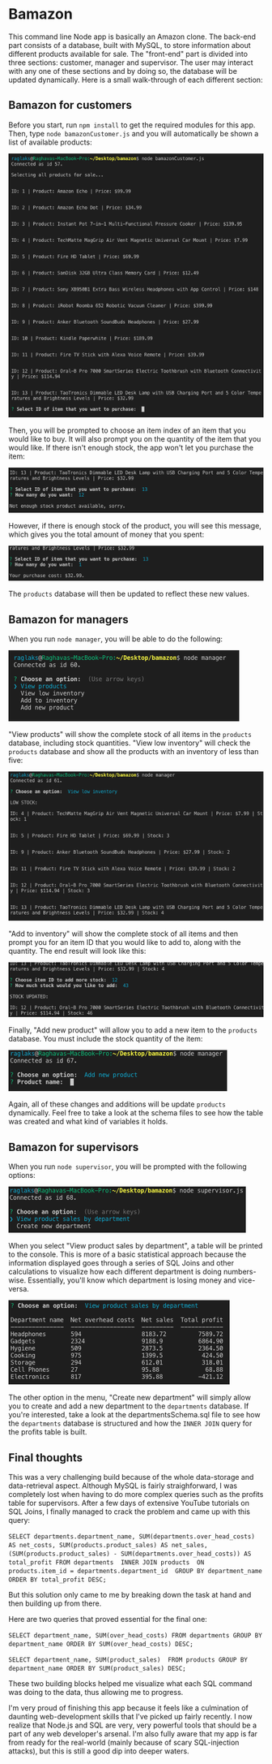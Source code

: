 # Bamazon

This command line Node app is basically an Amazon clone. The back-end part consists of a database, built with MySQL, to store information about different products available for sale. The "front-end" part is divided into three sections: customer, manager and supervisor. The user may interact with any one of these sections and by doing so, the database will be updated dynamically. Here is a small walk-through of each different section:


## Bamazon for customers

Before you start, run `npm install` to get the required modules for this app. Then, type `node bamazonCustomer.js` and you will automatically be shown a list of available products:

![Customer_1](images/c1.png)

Then, you will be prompted to choose an item index of an item that you would like to buy. It will also prompt you on the quantity of the item that you would like. If there isn't enough stock, the app won't let you purchase the item:

![Customer_no](images/c_no.png)

However, if there is enough stock of the product, you will see this message, which gives you the total amount of money that you spent:

![Customer_yes](images/c_yes.png)

The `products` database will then be updated to reflect these new values.


## Bamazon for managers

When you run `node manager`, you will be able to do the following:

![manager_menu](images/m_menu.png)

"View products" will show the complete stock of all items in the `products` database, including stock quantities. "View low inventory" will check the `products` database and show all the products with an inventory of less than five: 

![manager_low](images/m_low.png)

"Add to inventory" will show the complete stock of all items and then prompt you for an item ID that you would like to add to, along with the quantity. The end result will look like this:

![manager_addmore](images/m_add.png)

Finally, "Add new product" will allow you to add a new item to the `products` database. You must include the stock quantity of the item:

![manager_new](images/m_new.png)

Again, all of these changes and additions will be update `products` dynamically. Feel free to take a look at the schema files to see how the table was created and what kind of variables it holds.


## Bamazon for supervisors

When you run `node supervisor`, you will be prompted with the following options:

![supervisor_menu](images/s_menu.png)

When you select "View product sales by department", a table will be printed to the console. This is more of a basic statistical approach because the information displayed goes through a series of SQL Joins and other calculations to visualize how each different department is doing numbers-wise. Essentially, you'll know which department is losing money and vice-versa.

![supervisor_table](images/s_table.png)

The other option in the menu, "Create new department" will simply allow you to create and add a new department to the `departments` database. If you're interested, take a look at the departmentsSchema.sql file to see how the `departments` database is structured and how the `INNER JOIN` query for the profits table is built.


## Final thoughts

This was a very challenging build because of the whole data-storage and data-retrieval aspect. Although MySQL is fairly straighforward, I was completely lost when having to do more complex queries such as the profits table for supervisors. After a few days of extensive YouTube tutorials on SQL Joins, I finally managed to crack the problem and came up with this query:

`SELECT departments.department_name, SUM(departments.over_head_costs) AS net_costs, SUM(products.product_sales) AS net_sales, (SUM(products.product_sales) - SUM(departments.over_head_costs)) AS total_profit
FROM departments 
INNER JOIN products 
ON products.item_id = departments.department_id 
GROUP BY department_name 
ORDER BY total_profit DESC;`

But this solution only came to me by breaking down the task at hand and then building up from there. 

Here are two queries that proved essential for the final one:

`SELECT department_name, SUM(over_head_costs)
FROM departments
GROUP BY department_name
ORDER BY SUM(over_head_costs) DESC;`

`SELECT department_name, SUM(product_sales) 
FROM products
GROUP BY department_name
ORDER BY SUM(product_sales) DESC;`

These two building blocks helped me visualize what each SQL command was doing to the data, thus allowing me to progress.

I'm very proud of finishing this app because it feels like a culmination of daunting web-development skills that I've picked up fairly recently. I now realize that Node.js and SQL are very, very powerful tools that should be a part of any web developer's arsenal. I'm also fully aware that my app is far from ready for the real-world (mainly because of scary SQL-injection attacks), but this is still a good dip into deeper waters.
